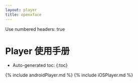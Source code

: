 ```yaml
---
layout: player
title: openxface
---
```


Use numbered headers: true

# Player 使用手册

* Auto-generated toc:
{:toc}

{% include androidPlayer.md %}
{% include iOSPlayer.md %}
